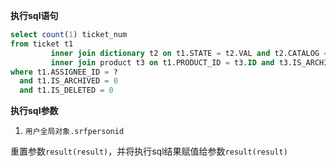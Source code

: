 <p class="panel-title"><b>执行sql语句</b></p>

```sql
select count(1) ticket_num
from ticket t1
         inner join dictionary t2 on t1.STATE = t2.VAL and t2.CATALOG = 'ticket_state' and t2.type = 'in_progress'
         inner join product t3 on t1.PRODUCT_ID = t3.ID and t3.IS_ARCHIVED = 0 and t3.IS_DELETED = 0
where t1.ASSIGNEE_ID = ?
  and t1.IS_ARCHIVED = 0
  and t1.IS_DELETED = 0
```

<p class="panel-title"><b>执行sql参数</b></p>

1. `用户全局对象.srfpersonid`

重置参数`result(result)`，并将执行sql结果赋值给参数`result(result)`
